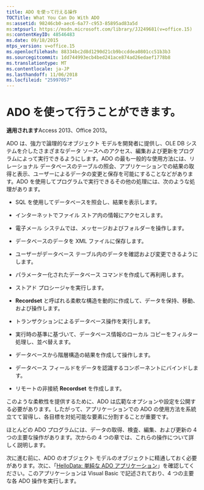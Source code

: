 ```yaml
---
title: ADO を使って行える操作
TOCTitle: What You Can Do With ADO
ms:assetid: 98246cb0-aec6-6a77-c953-85895ad83a5d
ms:mtpsurl: https://msdn.microsoft.com/library/JJ249681(v=office.15)
ms:contentKeyID: 48546483
ms.date: 09/18/2015
mtps_version: v=office.15
ms.openlocfilehash: 88334bc2d8d1290d21cb9bccddea0801cc51b3b3
ms.sourcegitcommit: 1dd744993ecb4bed241ace874ad26edaef1778b8
ms.translationtype: MT
ms.contentlocale: ja-JP
ms.lasthandoff: 11/06/2018
ms.locfileid: "25997057"
---
```

# <a name="what-you-can-do-with-ado"></a>ADO を使って行うことができます。


**適用されます**Access 2013、Office 2013。

ADO は、強力で論理的なオブジェクト モデルを開発者に提供し、OLE DB システムを介したさまざまなデータ ソースへのアクセス、編集および更新をプログラムによって実行できるようにします。ADO の最も一般的な使用方法には、リレーショナル データベースのテーブルの照会、アプリケーションでの結果の取得と表示、ユーザーによるデータの変更と保存を可能にすることなどがあります。ADO を使用してプログラムで実行できるその他の処理には、次のような処理があります。

- SQL を使用してデータベースを照会し、結果を表示します。

- インターネットでファイル ストア内の情報にアクセスします。

- 電子メール システムでは、メッセージおよびフォルダーを操作します。

- データベースのデータを XML ファイルに保存します。

- ユーザーがデータベース テーブル内のデータを確認および変更できるようにします。

- パラメーター化されたデータベース コマンドを作成して再利用します。

- ストアド プロシージャを実行します。

- **Recordset** と呼ばれる柔軟な構造を動的に作成して、データを保持、移動、および操作します。

- トランザクションによるデータベース操作を実行します。

- 実行時の基準に基づいて、データベース情報のローカル コピーをフィルター処理し、並べ替えます。

- データベースから階層構造の結果を作成して操作します。

- データベース フィールドをデータを認識するコンポーネントにバインドします。

- リモートの非接続 **Recordset** を作成します。

このような柔軟性を提供するために、ADO は広範なオプションや設定を公開する必要があります。したがって、アプリケーションでの ADO の使用方法を系統立てて習得し、各目標を対処可能な要素に分割することが重要です。

ほとんどの ADO プログラムには、データの取得、検査、編集、および更新の 4 つの主要な操作があります。次からの 4 つの章では、これらの操作について詳しく説明します。

次に進む前に、ADO のオブジェクト モデルのオブジェクトに精通しておく必要があります。次に、「[HelloData: 単純な ADO アプリケーション](hellodata-a-simple-ado-application.md)」を確認してください。このアプリケーションは Visual Basic で記述されており、4 つの主要な各 ADO 操作を実行します。

